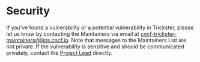 # Security

If you've found a vulnerability or a potential vulnerability in Trickster, please let us know by contacting the Maintainers via email at <cncf-trickster-maintainers@lists.cncf.io>. Note that messages to the Maintainers List are not private. If the vulnerability is sensitive and should be communicated privately, contact the [Project Lead](./MAINTAINERS.md#project-lead) directly.
